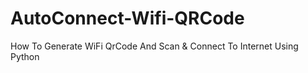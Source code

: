 # AutoConnect-Wifi-QRCode
How To Generate WiFi QrCode And Scan &amp; Connect To Internet Using Python
